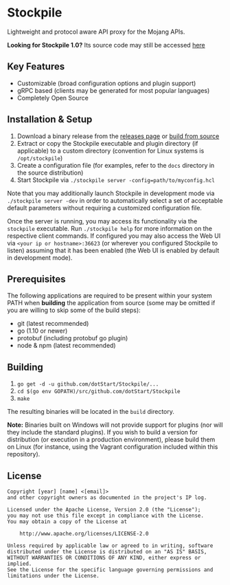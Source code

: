 Stockpile
=========

Lightweight and protocol aware API proxy for the Mojang APIs.

**Looking for Stockpile 1.0?** Its source code may still be accessed [here](https://github.com/dotStart/Stockpile/tree/v1.0.0-SNAPSHOT)

Key Features
------------

* Customizable (broad configuration options and plugin support)
* gRPC based (clients may be generated for most popular languages)
* Completely Open Source

Installation & Setup
--------------------

1. Download a binary release from the [releases page](https://github.com/dotStart/Stockpile/releases)
or [build from source](#Building)
2. Extract or copy the Stockpile executable and plugin directory (if applicable) to a custom
directory (convention for Linux systems is `/opt/stockpile`)
3. Create a configuration file (for examples, refer to the `docs` directory in the source
distribution)
4. Start Stockpile via `./stockpile server -config=path/to/myconfig.hcl`

Note that you may additionally launch Stockpile in development mode via `./stockpile server -dev` in
order to automatically select a set of acceptable default parameters without requiring a customized
configuration file.

Once the server is running, you may access its functionality via the `stockpile` executable. Run
`./stockpile help` for more information on the respective client commands. If configured you may
also access the Web UI via `<your ip or hostname>:36623` (or wherever you configured Stockpile to
listen) assuming that it has been enabled (the Web UI is enabled by default in development mode).

Prerequisites
-------------

The following applications are required to be present within your system PATH when **building** the
application from source (some may be omitted if you are willing to skip some of the build steps):

* git (latest recommended)
* go (1.10 or newer)
* protobuf (including protobuf go plugin)
* node & npm (latest recommended)

Building
--------

1. `go get -d -u github.com/dotStart/Stockpile/...`
2. `cd $(go env GOPATH)/src/github.com/dotStart/Stockpile`
3. `make`

The resulting binaries will be located in the `build` directory.

**Note:** Binaries built on Windows will not provide support for plugins (nor will they include the
standard plugins). If you wish to build a version for distribution (or execution in a production
environment), please build them on Linux (for instance, using the Vagrant configuration included
within this repository).

License
-------

```
Copyright [year] [name] <[email]>
and other copyright owners as documented in the project's IP log.

Licensed under the Apache License, Version 2.0 (the "License");
you may not use this file except in compliance with the License.
You may obtain a copy of the License at

    http://www.apache.org/licenses/LICENSE-2.0

Unless required by applicable law or agreed to in writing, software
distributed under the License is distributed on an "AS IS" BASIS,
WITHOUT WARRANTIES OR CONDITIONS OF ANY KIND, either express or implied.
See the License for the specific language governing permissions and
limitations under the License.
```
